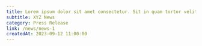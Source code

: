 ```yaml
---
title: Lorem ipsum dolor sit amet consectetur. Sit in quam tortor velit vivamus porttitor eget neque. 1
subtitle: XYZ News
category: Press Release
link: /news/news-1
createdAt: 2023-09-12 11:00:00
---
```

